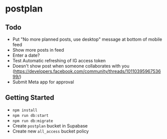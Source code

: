 # postplan

## Todo

- Put "No more planned posts, use desktop" message at bottom of mobile feed
- Show more posts in feed
- Enter a date?
- Test Automatic refreshing of IG access token
- Doesn't show post when someone collaborates with you (<https://developers.facebook.com/community/threads/1011039596753699/>)
- Submit Meta app for approval

## Getting Started

- `npm install`
- `npm run db:start`
- `npm run db:migrate`
- Create `postplan` bucket in Supabase
- Create new `all_access` bucket policy
